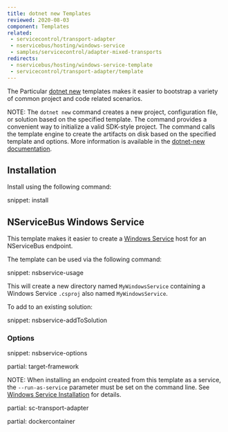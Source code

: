```yaml
---
title: dotnet new Templates
reviewed: 2020-08-03
component: Templates
related:
 - servicecontrol/transport-adapter
 - nservicebus/hosting/windows-service
 - samples/servicecontrol/adapter-mixed-transports
redirects:
 - nservicebus/hosting/windows-service-template
 - servicecontrol/transport-adapter/template
---
```


The Particular [dotnet new](https://docs.microsoft.com/dotnet/core/tools/dotnet-new) templates makes it easier to bootstrap a variety of common project and code related scenarios.

NOTE: The `dotnet new` command creates a new project, configuration file, or solution based on the specified template. The command provides a convenient way to initialize a valid SDK-style project. The command calls the template engine to create the artifacts on disk based on the specified template and options. More information is available in the [dotnet-new documentation](https://docs.microsoft.com/dotnet/core/tools/dotnet-new).

## Installation

Install using the following command:

snippet: install


## NServiceBus Windows Service

This template makes it easier to create a [Windows Service](https://docs.microsoft.com/en-us/dotnet/framework/windows-services/introduction-to-windows-service-applications) host for an NServiceBus endpoint.

The template can be used via the following command:

snippet: nsbservice-usage

This will create a new directory named `MyWindowsService` containing a Windows Service `.csproj` also named `MyWindowsService`.

To add to an existing solution:

snippet: nsbservice-addToSolution


### Options

snippet: nsbservice-options

partial: target-framework

NOTE: When installing an endpoint created from this template as a service, the `--run-as-service` parameter must be set on the command line. See [Windows Service Installation](/nservicebus/hosting/windows-service.md) for details.


partial: sc-transport-adapter


partial: dockercontainer
